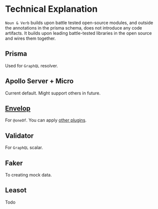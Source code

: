 # Technical Explanation

`Noun & Verb` builds upon battle tested open-source modules, and outside the
annotations in the prisma schema, does not introduce any code artifacts. It
builds upon leading battle-tested libraries in the open source and wires them
together.

## Prisma

Used for `GraphQL` resolver.

## Apollo Server + Micro

Current default. Might support others in future.

## [Envelop](https://www.envelop.dev)

For `@oneOf`. You can apply [other plugins](guides/plugins.md).

## Validator

For `GraphQL` scalar.

## Faker

To creating mock data.

## Leasot

Todo